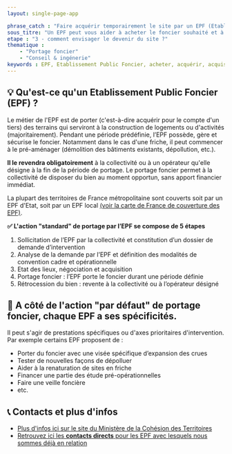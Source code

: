 ```yaml
---
layout: single-page-app

phrase_catch : "Faire acquérir temporairement le site par un EPF (Etablissement Public Foncier)"
sous_titre: "Un EPF peut vous aider à acheter le foncier souhaité et à le réhabiliter."
etape : "3 - comment envisager le devenir du site ?"
thematique :
    - "Portage foncier"
    - "Conseil & ingénerie"
keywords : EPF, Etablissement Public Foncier, acheter, acquérir, acquisition, racheter, achat, rachat
---
```

  
## 💡  Qu'est-ce qu'un Etablissement Public Foncier (EPF) ?

Le métier de l'EPF est de porter (c'est-à-dire acquérir pour le compte d'un tiers) des terrains qui serviront à la construction de logements ou d'activités (majoritairement).
Pendant une période prédéfinie, l’EPF possède, gère et sécurise le foncier. Notamment dans le cas d'une friche, il peut commencer à le pré-aménager (démolition des bâtiments existants, dépollution, etc.). 

**Il le revendra obligatoirement** à la collectivité ou à un opérateur qu'elle désigne à la fin de la période de portage.
Le portage foncier permet à la collectivité de disposer du bien au moment opportun, sans apport financier immédiat.

La plupart des territoires de France métropolitaine sont couverts soit par un EPF d'Etat, soit par un EPF local [(voir la carte de France de couverture des EPF)](https://www.cohesion-territoires.gouv.fr/sites/default/files/styles/paragraphe_image/public/2020-10/AD3%20EPF%20OCTOBRE%202020.jpg?itok=8V9GRf5f).

**✅ L'action "standard" de portage par l’EPF se compose de 5 étapes**

1. Sollicitation de l’EPF par la collectivité et constitution d’un dossier de demande d’intervention
2. Analyse de la demande par l’EPF et définition des modalités de convention cadre et opérationnelle
3. Etat des lieux, négociation et acquisition
4. Portage foncier : l’EPF porte le foncier durant une période définie
5. Rétrocession du bien : revente à la collectivité ou à l’opérateur désigné

## 🔎  A côté de l'action "par défaut" de portage foncier, chaque EPF a ses spécificités.

Il peut s'agir de prestations spécifiques ou d'axes prioritaires d'intervention. Par exemple certains EPF proposent de :

- Porter du foncier avec une visée spécifique d’expansion des crues
- Tester de nouvelles façons de dépolluer
- Aider à la renaturation de sites en friche
- Financer une partie des étude pré-opérationnelles
- Faire une veille foncière
- etc.

## 📞  Contacts et plus d'infos

- [Plus d'infos ici sur le site du Ministère de la Cohésion des Territoires](https://www.cohesion-territoires.gouv.fr/les-etablissements-publics-fonciers-epf)
- [Retrouvez ici les **contacts directs** pour les EPF avec lesquels nous sommes déjà en relation](epf-contacts.html)

